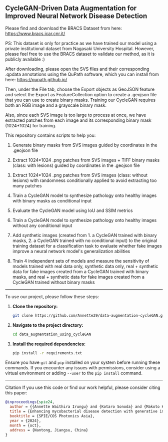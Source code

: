 ## CycleGAN-Driven Data Augmentation for Improved Neural Network Disease Detection 


Please find and download the BRACS Dataset from here: https://www.bracs.icar.cnr.it/ 

PS: This dataset is only for practice as we have trained our model using a private institutional dataset from Nagasaki University Hospital. However, please feel free to use the BRACS dataset to validate our method, as it is publicly available :)

After downloading, please open the SVS files and their corresponding .qpdata annotations using the QuPath software, which you can install from here: https://qupath.github.io/

Then, under the File tab, choose the Export objects as GeoJSON feature and select the Export as FeatureCollection option to create a .geojson file that you can use to create binary masks. Training our CycleGAN requires both an RGB image and a grayscale binary mask.

Also, since each SVS image is too large to process at once, we have extracted patches from each image and its corresponding binary mask (1024*1024) for training. 

This repository contains scripts to help you:

1. Generate binary masks from SVS images guided by coordinates in the .geojson file

2. Extract 1024*1024 .png patches from SVS images + TIFF binary masks (class: with lesions) guided by coordinates in the .geojson file

3. Extract 1024*1024 .png patches from SVS images (class: without lesions) with randomness conditionally applied to avoid extracting too many patches

4. Train a CycleGAN model to synthesize pathology onto healthy images with binary masks as conditional input

5. Evaluate the CycleGAN model using IoU and SSIM metrics 

6. Train a CycleGAN model to synthesize pathology onto healthy images without any conditional input

7. Add synthetic images (created from 1. a CycleGAN trained with binary masks, 2. a CycleGAN trained with no conditional input) to the original training dataset for a classification task to evaluate whether fake images improve a neural network model's generalization abilities 

8. Train 4 independent sets of models and measure the sensitivity of models trained with real data only, synthetic data only, real + synthetic data for fake images created from a CycleGAN trained with binary masks, and real + synthetic data for fake images created from a CycleGAN trained without binary masks

---

To use our project, please follow these steps:

1. **Clone the repository:**
   ```bash
   git clone https://github.com/Annette29/data-augmentation-cycleGAN.git
   ```

2. **Navigate to the project directory:**
   ```bash
   cd data_augmentation_using_cycleGAN
   ```

3. **Install the required dependencies:**
   ```bash
   pip install -r requirements.txt
   ```

Ensure you have `git` and `pip` installed on your system before running these commands. If you encounter any issues with permissions, consider using a virtual environment or adding `--user` to the `pip install` command.

---
Citation
If you use this code or find our work helpful, please consider citing this paper:

```bibtex
@inproceedings{spie24,
  author = {{Annette Waithira Irungu} and {Kotaro Sonoda} and {Makoto Kawamoto} and {Kris Lami} and {Junya Fukuoka} and {Senya Kiyasu}},
  title = {Enhancing mycobacterial disease detection with generative image translation},
  booktitle = {SPIE/COS Photonics Asia},
  year = {2024},
  month = {oct},
  address = {Nantong, Jiangsu, China}
}
```
